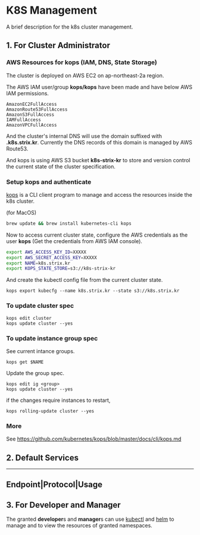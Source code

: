# K8S Management

A brief description for the k8s cluster management.

## 1. For Cluster Administrator

### AWS Resources for kops (IAM, DNS, State Storage)

The cluster is deployed on AWS EC2 on ap-northeast-2a region.

The AWS IAM user/group **kops/kops** have been made and have below AWS IAM permissions.

```
AmazonEC2FullAccess
AmazonRoute53FullAccess
AmazonS3FullAccess
IAMFullAccess
AmazonVPCFullAccess
```

And the cluster's internal DNS will use the domain suffixed with **.k8s.strix.kr**. Currently the DNS records of this domain is managed by AWS Route53.

And kops is using AWS S3 bucket **k8s-strix-kr** to store and version control the current state of the cluster specification.

### Setup kops and authenticate
[kops](https://kubernetes.io/docs/tasks/tools/install-kubectl) is a CLI client program to manage and access the resources inside the k8s cluster.

(for MacOS)
```bash
brew update && brew install kubernetes-cli kops
```

Now to access current cluster state, configure the AWS credentials as the user **kops** (Get the credentials from AWS IAM console).

```bash
export AWS_ACCESS_KEY_ID=XXXXX
export AWS_SECRET_ACCESS_KEY=XXXXX
export NAME=k8s.strix.kr
export KOPS_STATE_STORE=s3://k8s-strix-kr
```

And create the kubectl config file from the current cluster state.
```
kops export kubecfg --name k8s.strix.kr --state s3://k8s.strix.kr
```

### To update cluster spec
```
kops edit cluster
kops update cluster --yes
```

### To update instance group spec
See current intance groups.
```
kops get $NAME
```

Update the group spec.
```
kops edit ig <group>
kops update cluster --yes
```

if the changes require instances to restart,
```
kops rolling-update cluster --yes
```

### More
See https://github.com/kubernetes/kops/blob/master/docs/cli/kops.md

## 2. Default Services

---
Endpoint|Protocol|Usage
---

## 3. For Developer and Manager

The granted **developer**s and **manager**s can use [kubectl](https://kubernetes.io/docs/tasks/tools/install-kubectl/) and [helm](https://docs.helm.sh/helm/) to manage and to view the resources of granted namespaces.

